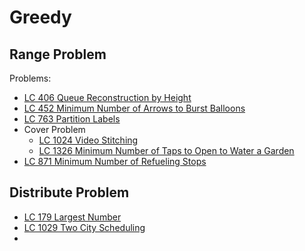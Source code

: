 # Greedy

## Range Problem

Problems:

* [LC 406 Queue Reconstruction by Height](by-number/400-450.md#406-queue-reconstruction-by-height)
* [LC 452 Minimum Number of Arrows to Burst Balloons](by-number/450-500.md#452-minimum-number-of-arrows-to-burst-balloons-m)
* [LC 763 Partition Labels](by-number/750-800.md#763-partition-labels)
* Cover Problem
  * [LC 1024 Video Stitching](by-number/1000-1050.md#1024-video-stitching-m)
  * [LC 1326 Minimum Number of Taps to Open to Water a Garden](by-number/1300-1350.md#1362-minimum-number-of-taps-to-open-to-water-a-garden-h)
* [LC 871 Minimum Number of Refueling Stops](by-number/850-900.md#871-minimum-number-of-refueling-stops-h)

## Distribute Problem

* [LC 179 Largest Number](by-number/150-200.md#179-largest-number-m)
* [LC 1029 Two City Scheduling](by-number/1000-1050.md#1029-two-city-scheduling-m)
*
